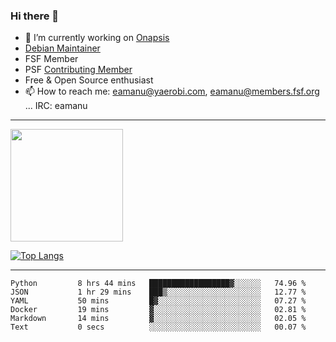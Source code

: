 ### Hi there 👋


- 🔭 I’m currently working on [Onapsis](http://onapsis.com)
- [Debian Maintainer](https://qa.debian.org/developer.php?login=eamanu%40yaerobi.com)
- FSF Member
- PSF [Contributing Member](https://www.python.org/psf/membership/#what-membership-classes-are-there)
- Free & Open Source enthusiast 
- 📫 How to reach me: eamanu@yaerobi.com, eamanu@members.fsf.org ... IRC: eamanu

---

<img height="180em" src="https://github-readme-stats.vercel.app/api?theme=dark&username=eamanu&show_icons=true&hide_border=true&&count_private=true&include_all_commits=true" />

[![Top Langs](https://github-readme-stats.vercel.app/api/top-langs/?theme=dark&username=eamanu&layout=compact)](https://github.com/anuraghazra/github-readme-stats)

---

<!--START_SECTION:waka-->

```text
Python         8 hrs 44 mins   ██████████████████▓░░░░░░   74.96 %
JSON           1 hr 29 mins    ███▒░░░░░░░░░░░░░░░░░░░░░   12.77 %
YAML           50 mins         █▓░░░░░░░░░░░░░░░░░░░░░░░   07.27 %
Docker         19 mins         ▓░░░░░░░░░░░░░░░░░░░░░░░░   02.81 %
Markdown       14 mins         ▓░░░░░░░░░░░░░░░░░░░░░░░░   02.05 %
Text           0 secs          ░░░░░░░░░░░░░░░░░░░░░░░░░   00.07 %
```

<!--END_SECTION:waka-->
